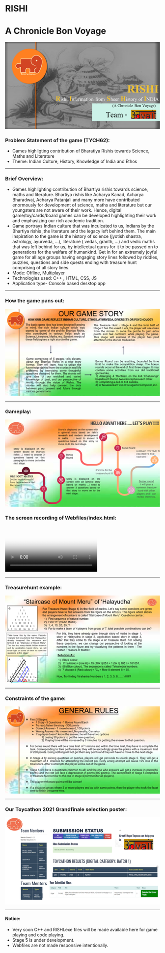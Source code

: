 # RISHI

# A Chronicle Bon Voyage

![Slide1](/Resreadme/Slide1.png)

### Problem Statement of the game (TYCH62):
- Games highligting contribution of Bharatiya Rishis towards Science, Maths and Literature
- Theme: Indian Culture, History, Knowledge of India and Ethos

---

### Brief Overview:
- Games highlighting contribution of Bhartiya rishis towards science, maths and literature. Bhartiya rishis like
Acharya Kanad, Acharya Bharadwaj, Acharya Patanjali and many more have contributed enormously for
development of science, maths and literature but our youngsters are not aware of their work. Hence, digital
game/toy/cards/board games can be developed highlighting their work and emphasizing our rich academic
tradition.
- Game portrays Indian culture that was inculcated to us, Indians by the Bhartiya rishis ,the literature and the
legacy left behind them. The main inspiration to the game is the history of science (jyotish shastra, astrology,
ayurveda, ...), literature ( vedas, granth, …) and vedic maths that was left behind for us, by intellectual gurus
for it to be passed on to generations for the welfare of humankind. Get in for an extremely joyful game for all
age groups having engaging story lines followed by riddles, puzzles, questions and side quests ending with
treasure hunt comprising of all story lines.
- Mode: Offline, Multiplayer
- Technologies used: C++ , HTML, CSS, JS
- Application type- Console based desktop app 

---
### How the game pans out:
![Slide4](/Resreadme/Slide4.png)

---
### Gameplay:
![Slide5](/Resreadme/Slide5.png)
### The screen recording of Webfiles/index.html:
<video controls="true" allowfullscreen="true" poster="/Resreadme/Gameplay.png"> 
    <source src="/Resreadme/Gameplay.mp4" type="video/mp4">
</video>

---
### Treasurehunt example:
![Slide6](/Resreadme/Slide6.png)

---
### Constraints of the game:
![Slide7](/Resreadme/Slide7.png)

---
### Our Toycathon 2021 Grandfinale selection poster:
![advait](/Resreadme/ADVAIT.png)

---
#### Notice: 
- Very soon C++ and RISHI.exe files will be made available here for game playing and code playing.
- Stage 5 is under development.
- Webfiles are not made responsive intentionally.
